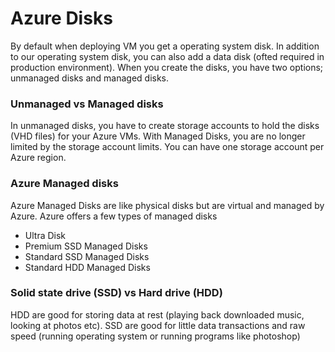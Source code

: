 <h1> Azure Disks </h1>

<p> By default when deploying VM you get a operating system disk. In addition to our operating system disk, you can also add a data disk 
(ofted required in production environment). When you create the disks, you have two options; unmanaged disks and managed disks. </p> 

<h3> Unmanaged vs Managed disks</h3>
<p> In unmanaged disks, you have to create storage accounts to hold the disks (VHD files) for your Azure VMs. 
With Managed Disks, you are no longer limited by the storage account limits. You can have one storage account per Azure region. </p>


<h3> Azure Managed disks </h3>
<p>
Azure Managed Disks are like physical disks but are virtual and managed by Azure. Azure offers a few types of managed disks </p>
<ul>
<li> Ultra Disk</li>
<li> Premium SSD Managed Disks</li>
<li> Standard SSD Managed Disks</li>
<li> Standard HDD Managed Disks </li>
</ul>


<h3> Solid state drive (SSD) vs Hard drive (HDD) </h3>
<p> HDD are good for storing data at rest (playing back downloaded music, looking at photos etc). SSD are good for little data transactions and raw speed 
(running operating system or running programs like photoshop) </p>
